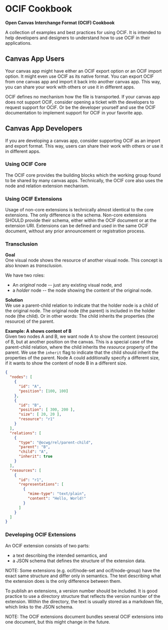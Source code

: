 # OCIF Cookbook
**Open Canvas Interchange Format (OCIF) Cookbook** 

A collection of examples and best practices for using OCIF. It is intended to help developers and designers to understand how to use OCIF in their applications.



## Canvas App Users
Your canvas app might have either an OCIF export option or an OCIF import option. It might even use OCIF as its native format.
You can export OCIF from one canvas app and import it back into another canvas app. This way, you can share your work with others or use it in different apps.

OCIF defines no mechanism how the file is transported.
If your canvas app does not support OCIF, consider opening a ticket with the developers to request support for OCIF. Or be the developer yourself and use the OCIF documentation to implement support for OCIF in your favorite app.



## Canvas App Developers
If you are developing a canvas app, consider supporting OCIF as an import and export format. This way, users can share their work with others or use it in different apps.


### Using OCIF Core
The OCIF core provides the building blocks which the working group found to be shared by many canvas apps. Technically, the OCIF core also uses the node and relation extension mechanism.


### Using OCIF Extensions
Usage of non-core extensions is technically almost identical to the core extensions. The only difference is the schema. Non-core extensions SHOULD provide their schema, either within the OCIF document or at the extension URI. Extensions can be defined and used in the same OCIF document, without any prior announcement or registration process. 


### Transclusion
**Goal**  
One visual node shows the resource of another visual node.
This concept is also known as _transclusion_.

We have two roles:
- An _original_ node -- just any existing visual node, and
- a _holder_ node -- the node showing the content of the original node.

**Solution**  
We use a parent-child relation to indicate that the holder node is a child of the original node.
The original node (the parent) is included in the holder node (the child).
Or in other words: The child inherits the properties (the resource) of the parent.

**Example: A shows content of B**  
Given two nodes A and B, we want node A to show the content (resource) of B, but at another position on the canvas.
This is a special case of the parent-child relation, where the child inherits the _resource_ property of the parent.
We use the `inherit` flag to indicate that the child should inherit the properties of the parent.
Node A could additionally specify a different size, if it wants to show the content of node B in a different size.
```json
{
  "nodes": [
    {
      "id": "A",
      "position": [100, 100]
    },
    {
      "id": "B",
      "position": [ 300, 200 ],
      "size": [ 20, 20 ],
      "resource": "r1"
    }
  ],
  "relations": [
    {
      "type": "@ocwg/rel/parent-child",
      "parent": "B",
      "child": "A",
      "inherit": true
    }
  ],
  "resources": [
    {
      "id": "r1",
      "representations": [
        {
          "mime-type": "text/plain",
          "content": "Hello, World!"
        }
      ]
    }
  ]
}
```







### Developing OCIF Extensions
An OCIF extension consists of two parts:

- a text describing the intended semantics, and
- a JSON schema that defines the structure of the extension data.

NOTE: Some extensions (e.g. ocif/node-set and ocif/node-group) have the exact same structure and differ only in semantics. The text describing what the extension does is the only difference between them. 

To publish an extensions, a version number should be included.
It is good practice to use a directory structure that reflects the version number of the extension.
Within the directory, the text is usually stored as a markdown file, which links to the JSON schema.

NOTE: The OCIF extensions document bundles several OCIF extensions into one document, but this might change in the future.
